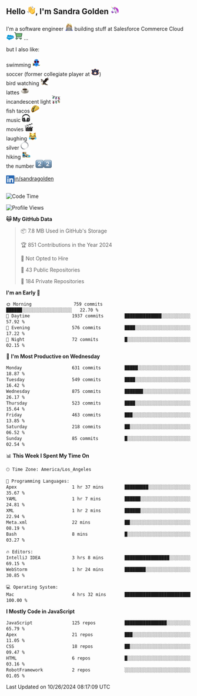 ## Hello <img src="./static/emoji/wave.png" width="22" />, I'm Sandra Golden <img src="./static/emoji/unicorn-face.png" width="22" />

I'm a software engineer <img src="./static/emoji/female-technologist.png" width="22" /> building stuff at Salesforce Commerce Cloud <img src="./static/emoji/salesforce.png" width="22" /><img src="./static/emoji/commerce-cloud.png" width="22" />&nbsp;...

but I also like:<br/><br/>
swimming <img alt="swimming" src="./static/emoji/keep-swimming.png" width="22" /><br/>
soccer  (former collegiate player at <img src="./static/emoji/auburn.png" width="22" />)<br/>
bird watching <img src="./static/emoji/eagle.png" width="22" /><br/>
lattes <img src="./static/emoji/coffee.png" width="22" /><br/>
incandescent light <img src="./static/emoji/lights.png" width="22" /><br/>
fish tacos <img src="./static/emoji/taco.png" width="22" /><br/>
music <img src="./static/emoji/headphones.png" width="22" /><br/>
movies <img src="./static/emoji/movie-clapper.png" width="22" /><br/>
laughing <img src="./static/emoji/joy-cat.png" width="22" /><br/>
silver <img src="./static/emoji/silver-hoop.png" width="22" /><br/>
hiking <img src="./static/emoji/hiker.png" width="22" /><br/>
the number <img src="./static/emoji/two.png" width="22" /><img src="./static/emoji/two.png" width="22" />
<br/><br/>
<img align="left" alt="Sandra Golden | LinkedIn" width="22px" src="./static/emoji/linkedin.png" /> <a href="https://www.linkedin.com/in/sandragolden/">in/sandragolden</a>
<br/><br/>
<!--START_SECTION:waka-->
![Code Time](http://img.shields.io/badge/Code%20Time-680%20hrs%202%20mins-blue)

![Profile Views](http://img.shields.io/badge/Profile%20Views-0-blue)

**🐱 My GitHub Data** 

> 📦 7.8 MB Used in GitHub's Storage 
 > 
> 🏆 851 Contributions in the Year 2024
 > 
> 🚫 Not Opted to Hire
 > 
> 📜 43 Public Repositories 
 > 
> 🔑 184 Private Repositories 
 > 
**I'm an Early 🐤** 

```text
🌞 Morning                759 commits         ██████░░░░░░░░░░░░░░░░░░░   22.70 % 
🌆 Daytime                1937 commits        ██████████████░░░░░░░░░░░   57.92 % 
🌃 Evening                576 commits         ████░░░░░░░░░░░░░░░░░░░░░   17.22 % 
🌙 Night                  72 commits          █░░░░░░░░░░░░░░░░░░░░░░░░   02.15 % 
```
📅 **I'm Most Productive on Wednesday** 

```text
Monday                   631 commits         █████░░░░░░░░░░░░░░░░░░░░   18.87 % 
Tuesday                  549 commits         ████░░░░░░░░░░░░░░░░░░░░░   16.42 % 
Wednesday                875 commits         ███████░░░░░░░░░░░░░░░░░░   26.17 % 
Thursday                 523 commits         ████░░░░░░░░░░░░░░░░░░░░░   15.64 % 
Friday                   463 commits         ███░░░░░░░░░░░░░░░░░░░░░░   13.85 % 
Saturday                 218 commits         ██░░░░░░░░░░░░░░░░░░░░░░░   06.52 % 
Sunday                   85 commits          █░░░░░░░░░░░░░░░░░░░░░░░░   02.54 % 
```


📊 **This Week I Spent My Time On** 

```text
🕑︎ Time Zone: America/Los_Angeles

💬 Programming Languages: 
Apex                     1 hr 37 mins        █████████░░░░░░░░░░░░░░░░   35.67 % 
YAML                     1 hr 7 mins         ██████░░░░░░░░░░░░░░░░░░░   24.81 % 
XML                      1 hr 2 mins         ██████░░░░░░░░░░░░░░░░░░░   22.94 % 
Meta.xml                 22 mins             ██░░░░░░░░░░░░░░░░░░░░░░░   08.19 % 
Bash                     8 mins              █░░░░░░░░░░░░░░░░░░░░░░░░   03.27 % 

🔥 Editors: 
IntelliJ IDEA            3 hrs 8 mins        █████████████████░░░░░░░░   69.15 % 
WebStorm                 1 hr 24 mins        ████████░░░░░░░░░░░░░░░░░   30.85 % 

💻 Operating System: 
Mac                      4 hrs 32 mins       █████████████████████████   100.00 % 
```

**I Mostly Code in JavaScript** 

```text
JavaScript               125 repos           ████████████████░░░░░░░░░   65.79 % 
Apex                     21 repos            ███░░░░░░░░░░░░░░░░░░░░░░   11.05 % 
CSS                      18 repos            ██░░░░░░░░░░░░░░░░░░░░░░░   09.47 % 
HTML                     6 repos             █░░░░░░░░░░░░░░░░░░░░░░░░   03.16 % 
RobotFramework           2 repos             ░░░░░░░░░░░░░░░░░░░░░░░░░   01.05 % 
```




 Last Updated on 10/26/2024 08:17:09 UTC
<!--END_SECTION:waka-->
